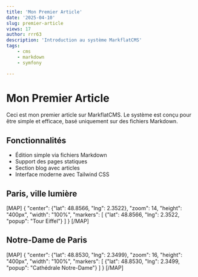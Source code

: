 ```yaml
---
title: 'Mon Premier Article'
date: '2025-04-10'
slug: premier-article
views: 17
author: rrr63
description: 'Introduction au système MarkflatCMS'
tags:
    - cms
    - markdown
    - symfony

---
```

# Mon Premier Article

Ceci est mon premier article sur MarkflatCMS. Le système est conçu pour être simple et efficace, basé uniquement sur des fichiers Markdown.

## Fonctionnalités

- Édition simple via fichiers Markdown
- Support des pages statiques
- Section blog avec articles
- Interface moderne avec Tailwind CSS

## Paris, ville lumière

[MAP]
{
  "center": {"lat": 48.8566, "lng": 2.3522},
  "zoom": 14,
  "height": "400px",
  "width": "100%",
  "markers": [
    {"lat": 48.8566, "lng": 2.3522, "popup": "Tour Eiffel"}
  ]
}
[/MAP]

## Notre-Dame de Paris

[MAP]
{
  "center": {"lat": 48.8530, "lng": 2.3499},
  "zoom": 16,
  "height": "400px",
  "width": "100%",
  "markers": [
    {"lat": 48.8530, "lng": 2.3499, "popup": "Cathédrale Notre-Dame"}
  ]
}
[/MAP]